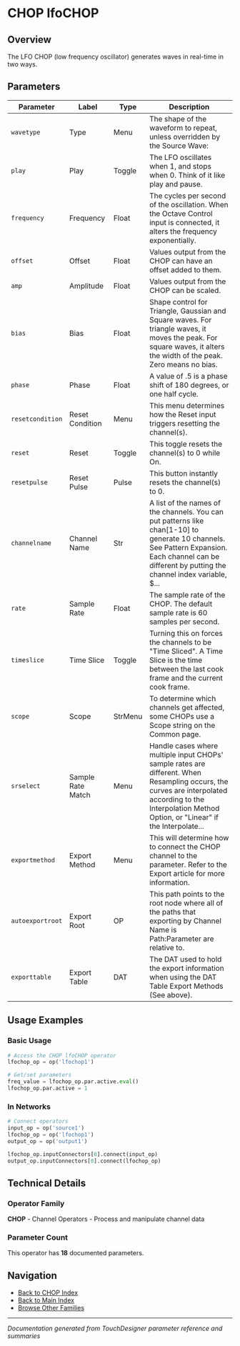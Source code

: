 # CHOP lfoCHOP

## Overview

The LFO CHOP (low frequency oscillator) generates waves in real-time in two ways.

## Parameters

| Parameter | Label | Type | Description |
|-----------|-------|------|-------------|
| `wavetype` | Type | Menu | The shape of the waveform to repeat, unless overridden by the Source Wave: |
| `play` | Play | Toggle | The LFO oscillates when 1, and stops when 0. Think of it like play and pause. |
| `frequency` | Frequency | Float | The cycles per second of the oscillation. When the Octave Control input is connected, it alters the frequency exponentially. |
| `offset` | Offset | Float | Values output from the CHOP can have an offset added to them. |
| `amp` | Amplitude | Float | Values output from the CHOP can be scaled. |
| `bias` | Bias | Float | Shape control for Triangle, Gaussian and Square waves. For triangle waves, it moves the peak. For square waves, it alters the width of the peak. Zero means no bias. |
| `phase` | Phase | Float | A value of .5 is a phase shift of 180 degrees, or one half cycle. |
| `resetcondition` | Reset Condition | Menu | This menu determines how the Reset input triggers resetting the channel(s). |
| `reset` | Reset | Toggle | This toggle resets the channel(s) to 0 while On. |
| `resetpulse` | Reset Pulse | Pulse | This button instantly resets the channel(s) to 0. |
| `channelname` | Channel Name | Str | A list of the names of the channels. You can put patterns like chan[1-10] to generate 10 channels. See Pattern Expansion.      Each channel can be different by putting the channel index variable, $... |
| `rate` | Sample Rate | Float | The sample rate of the CHOP. The default sample rate is 60 samples per second. |
| `timeslice` | Time Slice | Toggle | Turning this on forces the channels to be "Time Sliced".  A Time Slice is the time between the last cook frame and the current cook frame. |
| `scope` | Scope | StrMenu | To determine which channels get affected, some CHOPs use a Scope string on the Common page. |
| `srselect` | Sample Rate Match | Menu | Handle cases where multiple input CHOPs' sample rates are different. When Resampling occurs, the curves are interpolated according to the Interpolation Method Option, or "Linear" if the Interpolate... |
| `exportmethod` | Export Method | Menu | This will determine how to connect the CHOP channel to the parameter. Refer to the Export article for more information. |
| `autoexportroot` | Export Root | OP | This path points to the root node where all of the paths that exporting by Channel Name is Path:Parameter are relative to. |
| `exporttable` | Export Table | DAT | The DAT used to hold the export information when using the DAT Table Export Methods (See above). |

## Usage Examples

### Basic Usage

```python
# Access the CHOP lfoCHOP operator
lfochop_op = op('lfochop1')

# Get/set parameters
freq_value = lfochop_op.par.active.eval()
lfochop_op.par.active = 1
```

### In Networks

```python
# Connect operators
input_op = op('source1')
lfochop_op = op('lfochop1')
output_op = op('output1')

lfochop_op.inputConnectors[0].connect(input_op)
output_op.inputConnectors[0].connect(lfochop_op)
```

## Technical Details

### Operator Family

**CHOP** - Channel Operators - Process and manipulate channel data

### Parameter Count

This operator has **18** documented parameters.

## Navigation

- [Back to CHOP Index](../CHOP/CHOP_INDEX.md)
- [Back to Main Index](../OPERATORS_INDEX.md)
- [Browse Other Families](../OPERATORS_INDEX.md#quick-navigation)

---
*Documentation generated from TouchDesigner parameter reference and summaries*
